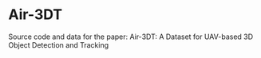 # Air-3DT
Source code and data for the paper: Air-3DT: A Dataset for UAV-based 3D Object Detection and Tracking
